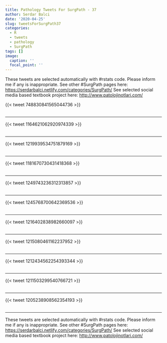 ```yaml
---
title: Pathology Tweets For SurgPath - 37
author: Serdar Balci
date: '2020-04-25'
slug: tweetsForSurgPath37
categories:
  - R
  - tweets
  - pathology
  - SurgPath
tags: []
image:
  caption: ''
  focal_point: ''
---
```



These tweets are selected automatically with #rstats code. Please inform me if any is inappropriate.
See other #SurgPath pages here: https://serdarbalci.netlify.com/categories/SurgPath/ 
See selected social media based textbook project here: http://www.patolojinotlari.com/

{{< tweet 748830841565044736 >}}
<br>
<br>
<hr>
{{< tweet 1164621062920974339 >}}
<br>
<br>
<hr>
{{< tweet 1219939534751879169 >}}
<br>
<br>
<hr>
{{< tweet 1181670730431418368 >}}
<br>
<br>
<hr>
{{< tweet 1249743236312313857 >}}
<br>
<br>
<hr>
{{< tweet 1245768700642369536 >}}
<br>
<br>
<hr>
{{< tweet 1216402838982660097 >}}
<br>
<br>
<hr>
{{< tweet 1215080461162237952 >}}
<br>
<br>
<hr>
{{< tweet 1212434562254393344 >}}
<br>
<br>
<hr>
{{< tweet 1211503299540766721 >}}
<br>
<br>
<hr>
{{< tweet 1205238908562354193 >}}
<br>
<br>
<hr>


These tweets are selected automatically with #rstats code. Please inform me if any is inappropriate.
See other #SurgPath pages here: https://serdarbalci.netlify.com/categories/SurgPath/ 
See selected social media based textbook project here: http://www.patolojinotlari.com/
